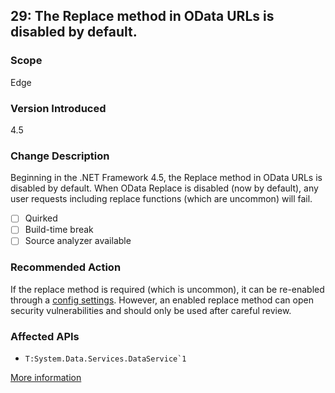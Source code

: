 ## 29: The Replace method in OData URLs is disabled by default.

### Scope
Edge

### Version Introduced
4.5

### Change Description
Beginning in the .NET Framework 4.5, the Replace method in OData URLs is disabled by default. When OData Replace is disabled (now by default), any user requests including replace functions (which are uncommon) will fail.

- [ ] Quirked
- [ ] Build-time break
- [ ] Source analyzer available

### Recommended Action
If the replace method is required (which is uncommon), it can be re-enabled through a [config settings](https://msdn.microsoft.com/en-us/library/system.data.services.configuration.dataservicesfeaturessection.replacefunction.aspx). However, an enabled replace method can open security vulnerabilities and should only be used after careful review.

### Affected APIs
* ``T:System.Data.Services.DataService`1``

[More information](https://msdn.microsoft.com/en-us/library/hh367887\(v=vs.110\).aspx#wcf)
